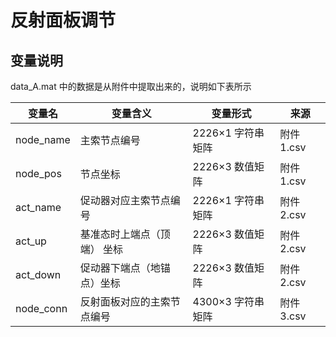 # 反射面板调节

## 变量说明

data_A.mat 中的数据是从附件中提取出来的，说明如下表所示

| 变量名    | 变量含义                    | 变量形式                 | 来源      |
| --------- | --------------------------- | ------------------------ | --------- |
| node_name | 主索节点编号                | 2226$\times$1 字符串矩阵 | 附件1.csv |
| node_pos  | 节点坐标                    | 2226$\times$3 数值矩阵   | 附件1.csv |
| act_name  | 促动器对应主索节点编号      | 2226$\times$1 字符串矩阵 | 附件2.csv |
| act_up    | 基准态时上端点（顶端） 坐标 | 2226$\times$3 数值矩阵   | 附件2.csv |
| act_down  | 促动器下端点（地锚点）坐标  | 2226$\times$3 数值矩阵   | 附件2.csv |
| node_conn | 反射面板对应的主索节点编号  | 4300$\times$3 字符串矩阵 | 附件3.csv |

